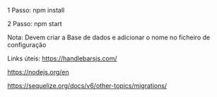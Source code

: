 1 Passo: npm install

2 Passo: npm start



Nota: Devem criar a Base de dados e adicionar o nome no ficheiro de configuração



Links úteis:
https://handlebarsjs.com/


https://nodejs.org/en


https://sequelize.org/docs/v6/other-topics/migrations/
